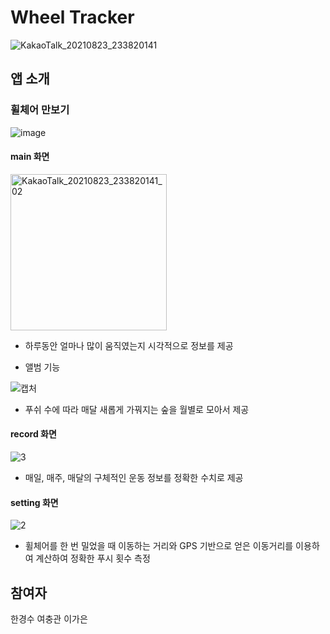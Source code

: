 # Wheel Tracker
![KakaoTalk_20210823_233820141](https://user-images.githubusercontent.com/55349655/130466710-7bfd6300-e26e-444d-918d-c8a19b330493.png)

## 앱 소개
### 휠체어 만보기
![image](https://user-images.githubusercontent.com/55349655/130468111-691bfcf0-7e38-4f04-801e-f419cc6c33da.png)

#### main 화면
<img width="250" alt="KakaoTalk_20210823_233820141_02" src="https://user-images.githubusercontent.com/55349655/130466995-6484cb1f-f0de-41a3-9a51-8c13ed6c655f.png">

- 하루동안 얼마나 많이 움직였는지 시각적으로 정보를 제공

- 앨범 기능

![캡처](https://user-images.githubusercontent.com/55349655/130467470-52bb02ba-5703-46a0-b925-9388410fdd55.PNG)

- 푸쉬 수에 따라 매달 새롭게 가꿔지는 숲을 월별로 모아서 제공

#### record 화면
![3](https://user-images.githubusercontent.com/55349655/130468343-6f16ce25-d7b7-4eef-8027-37f2744ff415.PNG)

- 매일, 매주, 매달의 구체적인 운동 정보를 정확한 수치로 제공

#### setting 화면
![2](https://user-images.githubusercontent.com/55349655/130467954-15ba9af7-b340-4673-a6b2-ce41e7e95344.PNG)

- 휠체어를 한 번 밀었을 때 이동하는 거리와 GPS 기반으로 얻은 이동거리를 이용하여 계산하여 정확한 푸시 횟수 측정

## 참여자
한경수 여충관 이가은

